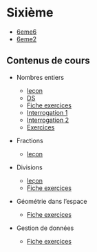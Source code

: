 # Sixième

- [6eme6](./6eme6.md)
- [6eme2](./6eme2.md)

## Contenus de cours 

- Nombres entiers

    - [leçon](./6eme/601_entiers_cours.pdf)
    - [DS](./6eme/601_entiers_ds.pdf)
    - [Fiche exercices](./6eme/601_entiers_exercices.pdf)
    - [Interrogation 1](./6eme/601_entiers_interro.pdf)
    - [Interrogation 2](./6eme/601_entiers_interro2.pdf)
    - [Exercices](./6eme/601_entiers_nombres-croises_correction.pdf)

- Fractions

    - [leçon](./6eme/602_fraction_cours.pdf)

- Divisions 

    - [leçon](./6eme/603_divisions_ds.pdf)
    - [Fiche exercices](./6eme/603_divisions_exercices.pdf)

- Géométrie dans l’espace 

    - [Fiche exercices](./6eme/604_espace_exercices.pdf)
    
- Gestion de données 

    - [Fiche exercices](./6eme/605_donnees_exercices.pdf)
